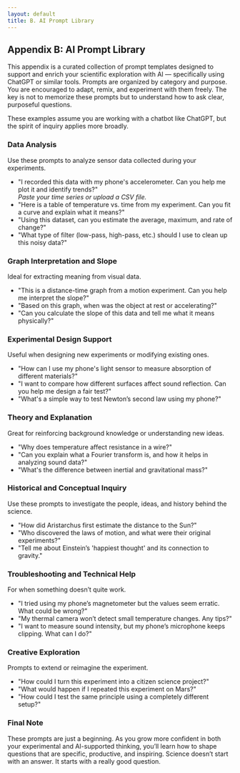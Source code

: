 ```yaml
---
layout: default
title: B. AI Prompt Library
---
```


## Appendix B: AI Prompt Library

This appendix is a curated collection of prompt templates designed to support and enrich your scientific exploration with AI — specifically using ChatGPT or similar tools. Prompts are organized by category and purpose. You are encouraged to adapt, remix, and experiment with them freely. The key is not to memorize these prompts but to understand how to ask clear, purposeful questions.

These examples assume you are working with a chatbot like ChatGPT, but the spirit of inquiry applies more broadly.

### Data Analysis
Use these prompts to analyze sensor data collected during your experiments.
- "I recorded this data with my phone's accelerometer. Can you help me plot it and identify trends?"  
  _Paste your time series or upload a CSV file._
- "Here is a table of temperature vs. time from my experiment. Can you fit a curve and explain what it means?"
- "Using this dataset, can you estimate the average, maximum, and rate of change?"
- "What type of filter (low-pass, high-pass, etc.) should I use to clean up this noisy data?"

### Graph Interpretation and Slope
Ideal for extracting meaning from visual data.
- "This is a distance-time graph from a motion experiment. Can you help me interpret the slope?"
- "Based on this graph, when was the object at rest or accelerating?"
- "Can you calculate the slope of this data and tell me what it means physically?"

### Experimental Design Support
Useful when designing new experiments or modifying existing ones.
- "How can I use my phone's light sensor to measure absorption of different materials?"
- "I want to compare how different surfaces affect sound reflection. Can you help me design a fair test?"
- "What's a simple way to test Newton’s second law using my phone?"

### Theory and Explanation
Great for reinforcing background knowledge or understanding new ideas.
- "Why does temperature affect resistance in a wire?"
- "Can you explain what a Fourier transform is, and how it helps in analyzing sound data?"
- "What's the difference between inertial and gravitational mass?"

### Historical and Conceptual Inquiry
Use these prompts to investigate the people, ideas, and history behind the science.
- "How did Aristarchus first estimate the distance to the Sun?"
- "Who discovered the laws of motion, and what were their original experiments?"
- "Tell me about Einstein’s 'happiest thought' and its connection to gravity."

### Troubleshooting and Technical Help
For when something doesn’t quite work.
- "I tried using my phone’s magnetometer but the values seem erratic. What could be wrong?"
- "My thermal camera won’t detect small temperature changes. Any tips?"
- "I want to measure sound intensity, but my phone’s microphone keeps clipping. What can I do?"

### Creative Exploration
Prompts to extend or reimagine the experiment.
- "How could I turn this experiment into a citizen science project?"
- "What would happen if I repeated this experiment on Mars?"
- "How could I test the same principle using a completely different setup?"

### Final Note
These prompts are just a beginning. As you grow more confident in both your experimental and AI-supported thinking, you’ll learn how to shape questions that are specific, productive, and inspiring. Science doesn’t start with an answer. It starts with a really good question.
